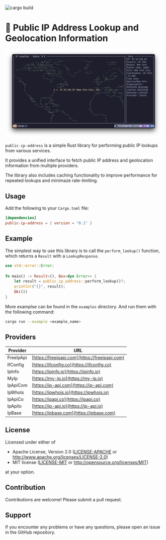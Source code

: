![cargo build](https://github.com/ghztomash/public-ip-address/actions/workflows/ci.yml/badge.svg)

# 🔎 Public IP Address Lookup and Geolocation Information

![Demo](./assets/map_example.png)

`public-ip-address` is a simple Rust library for performing public IP lookups from various services.

It provides a unified interface to fetch public IP address and geolocation information from multiple providers.

The library also includes caching functionality to improve performance for repeated lookups and minimaze rate-limiting.

## Usage

Add the following to your `Cargo.toml` file:
```toml
[dependencies]
public-ip-address = { version = "0.1" }
```
## Example

The simplest way to use this library is to call the `perform_lookup()` function, which returns a `Result` with a `LookupResponse`.
```rust
use std::error::Error;

fn main() -> Result<(), Box<dyn Error>> {
    let result = public_ip_address::perform_lookup()?;
    println!("{}", result);
    Ok(())
}
```

More examplse can be found in the `examples` directory. And run them with the following command:
```bash
cargo run --example <example_name>
```

## Providers

| Provider | URL |
| --- | --- |
| FreeIpApi | [https://freeipapi.com](https://freeipapi.com) |
| IfConfig | [https://ifconfig.co](https://ifconfig.co) |
| IpInfo | [https://ipinfo.io](https://ipinfo.io) |
| MyIp | [https://my-ip.io](https://my-ip.io) |
| IpApiCom | [https://ip-api.com](https://ip-api.com) |
| IpWhoIs | [https://ipwhois.io](https://ipwhois.io) |
| IpApiCo | [https://ipapi.co](https://ipapi.co) |
| IpApiIo | [https://ip-api.io](https://ip-api.io) |
| IpBase | [https://ipbase.com](https://ipbase.com) |

## License

Licensed under either of

 * Apache License, Version 2.0
   ([LICENSE-APACHE](LICENSE-APACHE) or http://www.apache.org/licenses/LICENSE-2.0)
 * MIT license
   ([LICENSE-MIT](LICENSE-MIT) or http://opensource.org/licenses/MIT)

at your option.

## Contribution

Contributions are welcome! Please submit a pull request.

## Support

If you encounter any problems or have any questions, please open an issue in the GitHub repository.
